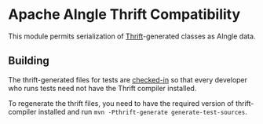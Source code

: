 # Apache AIngle Thrift Compatibility

This module permits serialization of [Thrift](https://thrift.apache.org)-generated classes as
AIngle data.

## Building

The thrift-generated files for tests are [checked-in](src/test/java/org/apache/aingle/thrift/test)
so that every developer who runs tests need not have the Thrift compiler installed.

To regenerate the thrift files, you need to have the required version of thrift-compiler
installed and run `mvn -Pthrift-generate generate-test-sources`.
